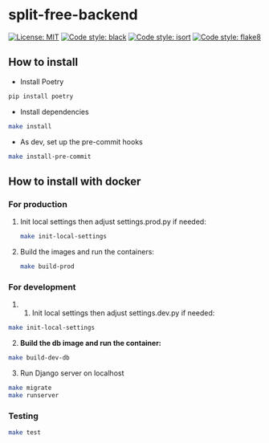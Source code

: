 # split-free-backend

[![License: MIT](https://img.shields.io/badge/License-MIT-yellow.svg)](
https://opensource.org/licenses/MIT
)
[![Code style: black](https://img.shields.io/badge/code%20style-black-000000.svg)](
https://github.com/psf/black
)
[![Code style: isort](https://img.shields.io/badge/code%20style-isort-%231674b1.svg)](
https://github.com/PyCQA/isort
)
[![Code style: flake8](https://img.shields.io/badge/code%20style-flake8-%231674b1.svg)](
https://github.com/PyCQA/flake8
)

## How to install

- Install Poetry

```bash
pip install poetry
```

- Install dependencies

```bash
make install
```

- As dev, set up the pre-commit hooks

```bash
make install-pre-commit
```

## How to install with docker

### For production

1. Init local settings then adjust settings.prod.py if needed:

    ```bash
    make init-local-settings
    ```

2. Build the images and run the containers:

    ```bash
    make build-prod
    ```

### For development

1. 1. Init local settings then adjust settings.dev.py if needed:

```bash
make init-local-settings
```

2. **Build the db image and run the container:**

```bash
make build-dev-db
```

3. Run Django server on localhost

```bash
make migrate
make runserver
```

### Testing

```bash
make test
```
